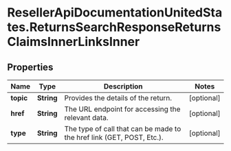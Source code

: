 # ResellerApiDocumentationUnitedStates.ReturnsSearchResponseReturnsClaimsInnerLinksInner

## Properties

Name | Type | Description | Notes
------------ | ------------- | ------------- | -------------
**topic** | **String** | Provides the details of the return. | [optional] 
**href** | **String** | The URL endpoint for accessing the relevant data. | [optional] 
**type** | **String** | The type of call that can be made to the href link (GET, POST, Etc.). | [optional] 


